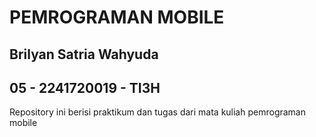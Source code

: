 # PEMROGRAMAN MOBILE
## Brilyan Satria Wahyuda
## 05 - 2241720019 - TI3H
Repository ini berisi praktikum dan tugas dari mata kuliah pemrograman mobile

